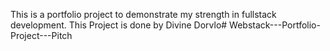 This is a portfolio project to demonstrate my strength in fullstack development. This Project is done by Divine Dorvlo# Webstack---Portfolio-Project---Pitch
